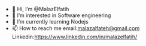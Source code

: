 - 👋 Hi, I’m @MalazElfatih
- 👀 I’m interested in Software engineering 
- 🌱 I’m currently learning Nodejs
- 📫 How to reach me email:malazalfateh@gmail.com Linkedin:https://www.linkedin.com/in/malazelfatih/


<!---
MalazElfatih/MalazElfatih is a ✨ special ✨ repository because its `README.md` (this file) appears on your GitHub profile.
You can click the Preview link to take a look at your changes.
--->

